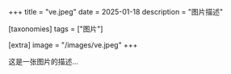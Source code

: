 +++
title = "ve.jpeg"
date = 2025-01-18
description = "图片描述"

[taxonomies]
tags = ["图片"]

[extra]
image = "/images/ve.jpeg"
+++

这是一张图片的描述...
